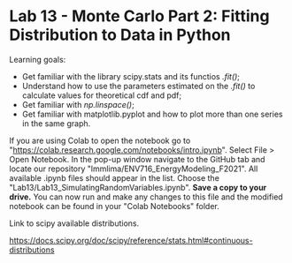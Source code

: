 # Lab 13 - Monte Carlo Part 2: Fitting Distribution to Data in Python

Learning goals:

* Get familiar with the library scipy.stats and its functios *.fit()*;
* Understand how to use the parameters estimated on the *.fit()* to calculate values for theoretical cdf and pdf;
* Get familiar with *np.linspace()*;
* Get familiar with matplotlib.pyplot and how to plot more than one series in the same graph.

If you are using Colab to open the notebook go to "https://colab.research.google.com/notebooks/intro.ipynb". Select File > Open Notebook. 
In the pop-up window navigate to the GitHub tab and locate our repository "lmmlima/ENV716_EnergyModeling_F2021". All available .ipynb files should appear in the list. Choose the "Lab13/Lab13_SimulatingRandomVariables.ipynb". 
**Save a copy to your drive.** You can now run and make any changes to this file and the modified notebook can be found in your "Colab Notebooks" folder.


Link to scipy available distributions.

https://docs.scipy.org/doc/scipy/reference/stats.html#continuous-distributions
